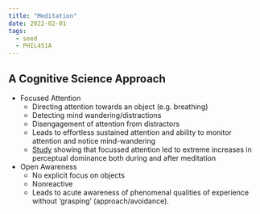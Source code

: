 ```yaml
---
title: "Meditation"
date: 2022-02-01
tags:
  - seed
  - PHIL451A
---
```


## A Cognitive Science Approach

- Focused Attention
  - Directing attention towards an object (e.g. breathing)
  - Detecting mind wandering/distractions
  - Disengagement of attention from distractors
  - Leads to effortless sustained attention and ability to monitor attention and notice mind-wandering
  - [Study](https://pubmed.ncbi.nlm.nih.gov/15936259/) showing that focussed attention led to extreme increases in perceptual dominance both during and after meditation
- Open Awareness
  - No explicit focus on objects
  - Nonreactive
  - Leads to acute awareness of phenomenal qualities of experience without ‘grasping’ (approach/avoidance).

